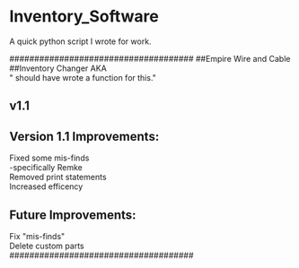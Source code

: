 Inventory_Software
==================

A quick python script I wrote for work. 

#####################################
##Empire Wire and Cable
##Inventory Changer
AKA          
" should have wrote a function for this."
##          v1.1                   

## Version 1.1 Improvements:       
Fixed some mis-finds          
  -specifically Remke         
Removed print statements      
Increased efficency           
## Future Improvements:            
Fix "mis-finds"               
Delete custom parts           
#####################################
